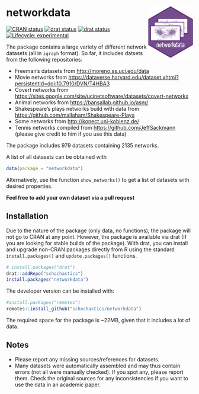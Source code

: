 
<!-- README.md is generated from README.Rmd. Please edit that file -->

# networkdata <img src="man/figures/logo.png" align="right"/>

<!-- badges: start -->

[![CRAN
status](https://www.r-pkg.org/badges/version/networkdata)](https://cran.r-project.org/package=networkdata)
[![drat
status](https://img.shields.io/badge/drat-0.1.1-red.svg)](https://github.com/schochastics/drat)
[![drat
status](https://img.shields.io/badge/networks-2135-green.svg)](https://github.com/schochastics/networkdata)
[![Lifecycle:
experimental](https://img.shields.io/badge/lifecycle-maturing-blue.svg)](https://www.tidyverse.org/lifecycle/#experimental)
<!-- badges: end -->

The package contains a large variety of different network datasets (all
in `igraph` format). So far, it includes datsets from the following
repositories:

  - Freeman’s datasets from <http://moreno.ss.uci.edu/data>
  - Movie networks from
    <https://dataverse.harvard.edu/dataset.xhtml?persistentId=doi:10.7910/DVN/T4HBA3>
  - Covert networks from
    <https://sites.google.com/site/ucinetsoftware/datasets/covert-networks>
  - Animal networks from <https://bansallab.github.io/asnr/>
  - Shakespeare’s plays networks build with data from
    <https://github.com/mallaham/Shakespeare-Plays>
  - Some networks from <http://konect.uni-koblenz.de/>
  - Tennis networks compiled from <https://github.com/JeffSackmann>
    (please give credit to him if you use this data)

The package includes 979 datasets containing 2135 networks.

A list of all datasets can be obtained with

``` r
data(package = "networkdata")
```

Alternatively, use the function `show_networks()` to get a list of
datasets with desired properties.

**Feel free to add your own dataset via a pull request**

## Installation

Due to the nature of the package (only data, no functions), the package
will not go to CRAN at any point. However, the package is available via
drat (If you are looking for stable builds of the package). With drat,
you can install and upgrade non-CRAN packages directly from R using the
standard `install.packages()` and `update.packages()` functions.

``` r
# install.packages("drat")
drat::addRepo("schochastics")
install.packages("networkdata")
```

The developer version can be installed with:

``` r
#install.packages("remotes")
remotes::install_github("schochastics/networkdata")
```

The required space for the package is ~22MB, given that it includes a
lot of data.

## Notes

  - Please report any missing sources/references for datasets.
  - Many datasets were automatically assembled and may thus contain
    errors (not all were manually checked). If you spot any, please
    report them. Check the original sources for any inconsistencies if
    you want to use the data in an academic paper.

